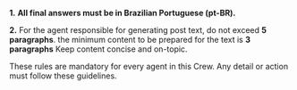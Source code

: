 **1.** **All final answers must be in Brazilian Portuguese (pt-BR).**

**2.** For the agent responsible for generating post text, do not exceed **5 paragraphs**. the minimum content to be prepared for the text is **3 paragraphs** Keep content concise and on-topic.

These rules are mandatory for every agent in this Crew. Any detail or action must follow these guidelines.
